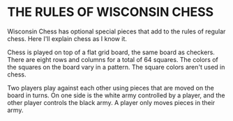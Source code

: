# THE RULES OF WISCONSIN CHESS

Wisconsin Chess has optional special pieces that add to the rules of regular chess. Here I'll explain chess as I know it.

Chess is played on top of a flat grid board, the same board as checkers. There are eight rows and columns for a total of 64 squares. The colors of the squares on the board vary in a pattern. The square colors aren't used in chess.

Two players play against each other using pieces that are moved on the board in turns. On one side is the white army controlled by a player, and the other player controls the black army. A player only moves pieces in their army. 


